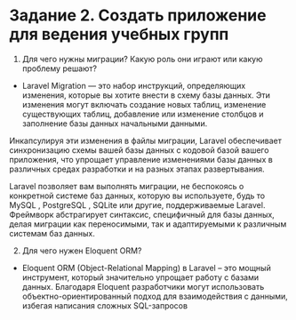 # Задание 2. Создать приложение для ведения учебных групп


1. Для чего нужны миграции? Какую роль они играют или какую проблему решают?
- Laravel Migration — это набор инструкций, определяющих изменения, которые вы хотите внести в схему базы данных. Эти изменения могут включать создание новых таблиц, изменение существующих таблиц, добавление или изменение столбцов и заполнение базы данных начальными данными.

Инкапсулируя эти изменения в файлы миграции, Laravel обеспечивает синхронизацию схемы вашей базы данных с кодовой базой вашего приложения, что упрощает управление изменениями базы данных в различных средах разработки и на разных этапах развертывания.

Laravel позволяет вам выполнять миграции, не беспокоясь о конкретной системе баз данных, которую вы используете, будь то MySQL , PostgreSQL , SQLite или другие, поддерживаемые Laravel. Фреймворк абстрагирует синтаксис, специфичный для базы данных, делая миграции как переносимыми, так и адаптируемыми к различным системам баз данных.

2. Для чего нужен Eloquent ORM?
- Eloquent ORM (Object-Relational Mapping) в Laravel – это мощный инструмент, который значительно упрощает работу с базами данных. Благодаря Eloquent разработчики могут использовать объектно-ориентированный подход для взаимодействия с данными, избегая написания сложных SQL-запросов
